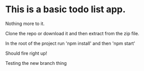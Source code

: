 # This is a basic todo list app.

Nothing more to it.

Clone the repo or download it and then extract from the zip file.

In the root of the project run 'npm install' and then 'npm start'

Should fire right up!

Testing the new branch thing
